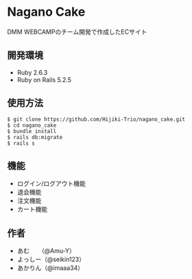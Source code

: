 # Nagano Cake

DMM WEBCAMPのチーム開発で作成したECサイト

## 開発環境

* Ruby 2.6.3
* Ruby on Rails 5.2.5

## 使用方法

```
$ git clone https://github.com/Hijiki-Trio/nagano_cake.git
$ cd nagano_cake
$ bundle install
$ rails db:migrate
$ rails s
```

## 機能

* ログイン/ログアウト機能
* 退会機能
* 注文機能
* カート機能

## 作者

* あむ　　（@Amu-Y）
* よっしー（@seikin123）
* あかりん（@imaaa34）
